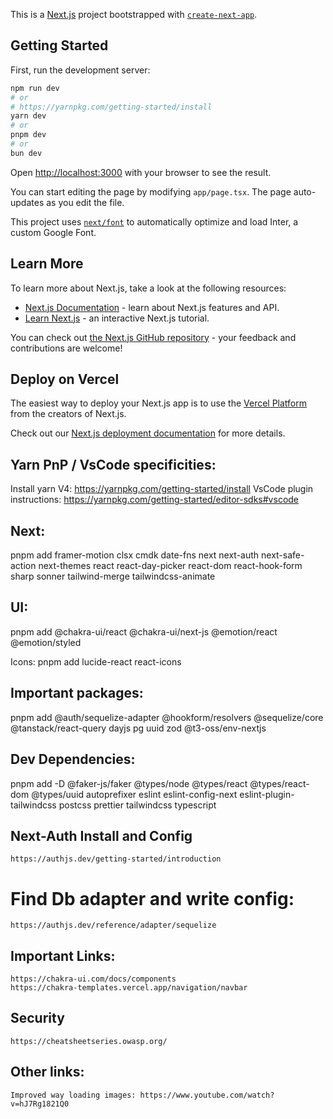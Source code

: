 This is a [Next.js](https://nextjs.org/) project bootstrapped with [`create-next-app`](https://github.com/vercel/next.js/tree/canary/packages/create-next-app).

## Getting Started

First, run the development server:

```bash
npm run dev
# or
# https://yarnpkg.com/getting-started/install
yarn dev
# or
pnpm dev
# or
bun dev
```

Open [http://localhost:3000](http://localhost:3000) with your browser to see the result.

You can start editing the page by modifying `app/page.tsx`. The page auto-updates as you edit the file.

This project uses [`next/font`](https://nextjs.org/docs/basic-features/font-optimization) to automatically optimize and load Inter, a custom Google Font.

## Learn More

To learn more about Next.js, take a look at the following resources:

- [Next.js Documentation](https://nextjs.org/docs) - learn about Next.js features and API.
- [Learn Next.js](https://nextjs.org/learn) - an interactive Next.js tutorial.

You can check out [the Next.js GitHub repository](https://github.com/vercel/next.js/) - your feedback and contributions are welcome!

## Deploy on Vercel

The easiest way to deploy your Next.js app is to use the [Vercel Platform](https://vercel.com/new?utm_medium=default-template&filter=next.js&utm_source=create-next-app&utm_campaign=create-next-app-readme) from the creators of Next.js.

Check out our [Next.js deployment documentation](https://nextjs.org/docs/deployment) for more details.


## Yarn PnP / VsCode specificities:
Install yarn V4: https://yarnpkg.com/getting-started/install
VsCode plugin instructions: https://yarnpkg.com/getting-started/editor-sdks#vscode

## Next: 
pnpm add framer-motion clsx cmdk date-fns next next-auth next-safe-action next-themes react react-day-picker react-dom react-hook-form  sharp sonner tailwind-merge tailwindcss-animate
## UI: 
pnpm add @chakra-ui/react @chakra-ui/next-js  @emotion/react @emotion/styled

Icons: pnpm add lucide-react react-icons
## Important packages: 
pnpm add @auth/sequelize-adapter @hookform/resolvers @sequelize/core @tanstack/react-query dayjs pg uuid zod @t3-oss/env-nextjs

## Dev Dependencies: 
pnpm add -D @faker-js/faker @types/node @types/react @types/react-dom @types/uuid autoprefixer eslint eslint-config-next eslint-plugin-tailwindcss postcss prettier tailwindcss typescript


## Next-Auth Install and Config
    https://authjs.dev/getting-started/introduction
# Find Db adapter and write config: 
    https://authjs.dev/reference/adapter/sequelize



## Important Links: 
    https://chakra-ui.com/docs/components
    https://chakra-templates.vercel.app/navigation/navbar
    
## Security    
    https://cheatsheetseries.owasp.org/


## Other links:
    Improved way loading images: https://www.youtube.com/watch?v=hJ7Rg1821Q0